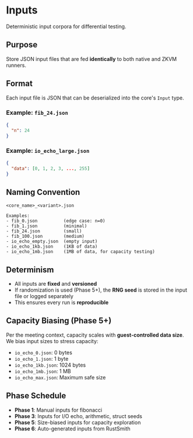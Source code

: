 # Inputs

Deterministic input corpora for differential testing.

## Purpose

Store JSON input files that are fed **identically** to both native and ZKVM runners.

## Format

Each input file is JSON that can be deserialized into the core's `Input` type.

### Example: `fib_24.json`
```json
{
  "n": 24
}
```

### Example: `io_echo_large.json`
```json
{
  "data": [0, 1, 2, 3, ..., 255]
}
```

## Naming Convention

```
<core_name>_<variant>.json

Examples:
- fib_0.json          (edge case: n=0)
- fib_1.json          (minimal)
- fib_24.json         (small)
- fib_100.json        (medium)
- io_echo_empty.json  (empty input)
- io_echo_1kb.json    (1KB of data)
- io_echo_1mb.json    (1MB of data, for capacity testing)
```

## Determinism

- All inputs are **fixed** and **versioned**
- If randomization is used (Phase 5+), the **RNG seed** is stored in the input file or logged separately
- This ensures every run is **reproducible**

## Capacity Biasing (Phase 5+)

Per the meeting context, capacity scales with **guest-controlled data size**. We bias input sizes to stress capacity:

- `io_echo_0.json`: 0 bytes
- `io_echo_1.json`: 1 byte
- `io_echo_1kb.json`: 1024 bytes
- `io_echo_1mb.json`: 1 MB
- `io_echo_max.json`: Maximum safe size

## Phase Schedule

- **Phase 1**: Manual inputs for fibonacci
- **Phase 3**: Inputs for I/O echo, arithmetic, struct seeds
- **Phase 5**: Size-biased inputs for capacity exploration
- **Phase 6**: Auto-generated inputs from RustSmith

